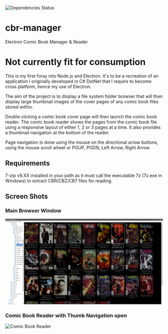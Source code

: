 ![Dependencies Status](https://david-dm.org/warlord0/cbr-manager/dev.svg)

# cbr-manager
Electron Comic Book Manager &amp; Reader

# Not currently fit for consumption

This is my first foray into Node.js and Electron. It's to be a recreation of an application I originally developed in C# DotNet that I require to become cross platform, hence my use of Electron.

The aim of the project is to display a file system folder browser that will then display large thumbnail images of the cover pages of any comic book files stored within.

Double clicking a comic book cover page will then launch the comic book reader. The comic book reader shows the pages from the comic book file using a responsive layout of either 1, 2 or 3 pages at a time. It also provides a thumbnail navigation at the bottom of the reader.

Page navigation is done using the mouse on the directional arrow buttons, using the mouse scroll wheel or PGUP, PGDN, Left Arrow, Right Arrow.

## Requirements

7-zip v9.XX installed in your path as it must call the executable 7z (7z.exe in Windows) to extract CBR/CBZ/CB7 files for reading.

## Screen Shots

### Main Browser Window
![Main Browser Window](docs/images/cbr-manager01.png)

### Comic Book Reader with Thumb Navigation open
![Comic Book Reader](docs/images/cbr-manager02.png)
